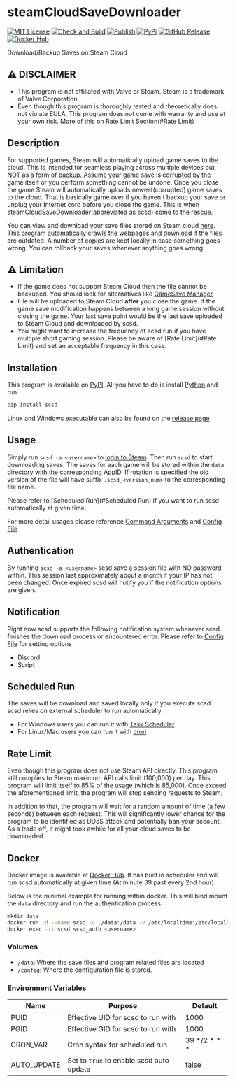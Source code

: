 # steamCloudSaveDownloader
[![MIT License](https://img.shields.io/badge/license-MIT-blue.svg)](LICENSE) [![Check and Build](https://github.com/pyscsd/steamCloudSaveDownloader/actions/workflows/check-test-build.yml/badge.svg)](https://github.com/pyscsd/steamCloudSaveDownloader/actions/workflows/check-test-build.yml/) [![Publish](https://github.com/pyscsd/steamCloudSaveDownloader/actions/workflows/publish.yml/badge.svg)](https://github.com/pyscsd/steamCloudSaveDownloader/actions/workflows/publish.yml/) [![PyPi](https://img.shields.io/pypi/v/scsd)](https://pypi.org/project/scsd/) [![GitHub Release](https://img.shields.io/github/v/release/pyscsd/steamCloudSaveDownloader)](https://github.com/pyscsd/steamCloudSaveDownloader/releases) [![Docker Hub](https://img.shields.io/docker/v/hhhhojeihsu/scsd?logo=docker&color=328fa8)](https://hub.docker.com/r/hhhhojeihsu/scsd)

Download/Backup Saves on Steam Cloud

## :warning: DISCLAIMER
- This program is not affiliated with Valve or Steam. Steam is a trademark of Valve Corporation.
- Even though this program is thoroughly tested and theoretically does not violate EULA. This program does not come with warranty and use at your own risk. More of this on Rate Limit Section(#Rate Limit)

## Description
For supported games, Steam will automatically upload game saves to the cloud. This is intended for seamless playing across multiple devices but NOT as a form of backup. Assume your game save is corrupted by the game itself or you perform something cannot be undone. Once you close the game Steam will automatically uploads newest(corrupted) game saves to the cloud. That is basically game over if you haven't backup your save or unplug your Internet cord before you close the game. This is when steamCloudSaveDownloader(abbreviated as scsd) come to the rescue.

You can view and download your save files stored on Steam cloud [here](https://store.steampowered.com/account/remotestorage). This program automatically crawls the webpages and download if the files are outdated. A number of copies are kept locally in case something goes wrong. You can rollback your saves whenever anything goes wrong.

## :warning: Limitation
- If the game does not support Steam Cloud then the file cannot be backuped. You should look for alternatives like [GameSave Manager](https://www.gamesave-manager.com/)
- File will be uploaded to Steam Cloud **after** you close the game. If the game save modification happens between a long game session without closing the game. Your last save point would be the last save uploaded to Steam Cloud and downloaded by scsd.
- You might want to increase the frequency of scsd run if you have multiple short gaming session. Please be aware of [Rate Limit](#Rate Limit) and set an acceptable frequency in this case.

## Installation
This program is available on [PyPI](https://pypi.org/project/scsd/). All you have to do is install [Python](https://www.python.org/downloads/) and run.

```sh
pip install scsd
```

Linux and Windows executable can also be found on the [release page](https://github.com/pyscsd/steamCloudSaveDownloader/releases)

## Usage
Simply run `scsd -a <username>` to [login to Steam](#Authentication). Then run `scsd` to start downloading saves. The saves for each game will be stored within the `data` directory with the corresponding [AppID](https://steamdb.info/apps/). If rotation is specified the old version of the file will have suffix `.scsd_<version_num>` to the corresponding file name.

Please refer to [Scheduled Run](#Scheduled Run) if you want to run scsd automatically at given time.

For more detail usages please reference [Command Arguments](https://github.com/pyscsd/steamCloudSaveDownloader/wiki/Command-Arguments) and [Config File](https://github.com/pyscsd/steamCloudSaveDownloader/wiki/Config-File)

## Authentication
By running `scsd -a <username>` scsd save a session file with NO password within. This session last approximately about a month if your IP has not been changed. Once expired scsd will notify you if the notification options are given.

## Notification
Right now scsd supports the following notification system whenever scsd finishes the download process or encountered error. Please refer to [Config File](https://github.com/pyscsd/steamCloudSaveDownloader/wiki/Config-File) for setting options
- Discord
- Script

## Scheduled Run
The saves will be download and saved locally only if you execute scsd. scsd relies on external scheduler to run automatically.

- For Windows users you can run it with [Task Scheduler](https://github.com/pyscsd/steamCloudSaveDownloader/wiki/Windows-Task-Scheduler.md)
- For Linux/Mac users you can run it with [cron](https://wiki.archlinux.org/title/cron)

## Rate Limit
Even though this program does not use Steam API directly. This program still complies to Steam maximum API calls limit (100,000) per day. This program will limit itself to 85% of the usage (which is 85,000). Once exceed the aforementioned limit, the program will stop sending requests to Steam.

In addition to that, the program will wait for a random amount of time (a few seconds) between each request. This will significantly lower chance for the program to be identified as DDoS attack and potentially ban your account. As a trade off, it might took awhile for all your cloud saves to be downloaded.

## Docker
Docker image is available at [Docker Hub](https://hub.docker.com/r/hhhhojeihsu/scsd). It has built in scheduler and will run scsd automatically at given time (At minute 39 past every 2nd hour).

Below is the minimal example for running within docker. This will bind mount the `data` directory and run the authentication process.

```sh
mkdir data
docker run -d --name scsd -v ./data:/data -v /etc/localtime:/etc/localtime:ro hhhhojeihsu/scsd:latest
docker exec -it scsd scsd_auth <username>
```

### Volumes
- `/data`: Where the save files and program related files are located
- `/config`: Where the configuration file is stored.

### Environment Variables
|Name        |Purpose|Default|
|------------|-------|-------|
|PUID        |Effective UID for scsd to run with|1000|
|PGID        |Effective GID for scsd to run with|1000|
|CRON_VAR    |Cron syntax for scheduled run|39 */2 * * *|
|AUTO_UPDATE |Set to `true` to enable scsd auto update|false|
